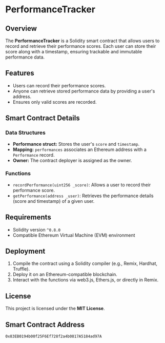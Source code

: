 # PerformanceTracker

## Overview
The **PerformanceTracker** is a Solidity smart contract that allows users to record and retrieve their performance scores. Each user can store their score along with a timestamp, ensuring trackable and immutable performance data.

## Features
- Users can record their performance scores.
- Anyone can retrieve stored performance data by providing a user's address.
- Ensures only valid scores are recorded.

## Smart Contract Details

### Data Structures
- **Performance struct:** Stores the user's `score` and `timestamp`.
- **Mapping:** `performances` associates an Ethereum address with a `Performance` record.
- **Owner:** The contract deployer is assigned as the owner.

### Functions
- `recordPerformance(uint256 _score)`: Allows a user to record their performance score.
- `getPerformance(address _user)`: Retrieves the performance details (score and timestamp) of a given user.

## Requirements
- Solidity version `^0.8.0`
- Compatible Ethereum Virtual Machine (EVM) environment

## Deployment
1. Compile the contract using a Solidity compiler (e.g., Remix, Hardhat, Truffle).
2. Deploy it on an Ethereum-compatible blockchain.
3. Interact with the functions via web3.js, Ethers.js, or directly in Remix.

## License
This project is licensed under the **MIT License**.

## Smart Contract Address
```
0x83EB0194b00f25F6Ef728f2a4b0817A5184ad97A
```

